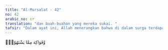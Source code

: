 ```yaml
---
title: "Al-Mursalat - 42"
no: 42
arabic_no: ٤٢
translation: "dan buah-buahan yang mereka sukai. "
tafsir: "Dalam ayat ini, Allah menerangkan bahwa di dalam surga terdapat anak sungai, berbagai jenis buah-buahan yang cita rasanya manis dan lezat, boleh dipetik dan dimakan kapan saja dikehendaki tanpa ada yang mengganggu. Bagi yang memakannya tidak perlu takut dan khawatir akan menimbulkan penyakit kalau terlalu banyak memakannya."
---
```

وَّفَوَاكِهَ مِمَّا يَشْتَهُوْنَۗ